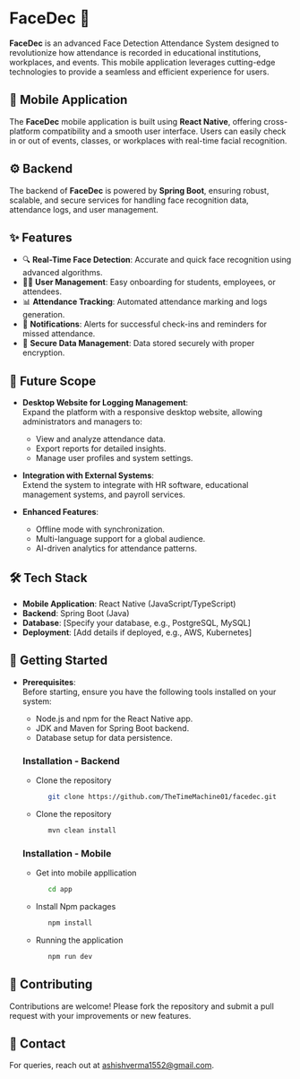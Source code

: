 # FaceDec 📸 

**FaceDec** is an advanced Face Detection Attendance System designed to revolutionize how attendance is recorded in educational institutions, workplaces, and events. This mobile application leverages cutting-edge technologies to provide a seamless and efficient experience for users.
## 📱 Mobile Application

The **FaceDec** mobile application is built using **React Native**, offering cross-platform compatibility and a smooth user interface. Users can easily check in or out of events, classes, or workplaces with real-time facial recognition.
## ⚙️ Backend 

The backend of **FaceDec** is powered by **Spring Boot**, ensuring robust, scalable, and secure services for handling face recognition data, attendance logs, and user management.
## ✨ Features 

- 🔍 **Real-Time Face Detection**: Accurate and quick face recognition using advanced algorithms.
- 🧑‍💻 **User Management**: Easy onboarding for students, employees, or attendees.
- 📊 **Attendance Tracking**: Automated attendance marking and logs generation.
- 🔔 **Notifications**: Alerts for successful check-ins and reminders for missed attendance.
- 📂 **Secure Data Management**: Data stored securely with proper encryption.
## 🚀 Future Scope 

- **Desktop Website for Logging Management**:  
   Expand the platform with a responsive desktop website, allowing administrators and managers to:
   - View and analyze attendance data.
   - Export reports for detailed insights.
   - Manage user profiles and system settings.

- **Integration with External Systems**:  
   Extend the system to integrate with HR software, educational management systems, and payroll services.

- **Enhanced Features**:
   - Offline mode with synchronization.
   - Multi-language support for a global audience.
   - AI-driven analytics for attendance patterns.

## 🛠️ Tech Stack 

- **Mobile Application**: React Native (JavaScript/TypeScript)
- **Backend**: Spring Boot (Java)
- **Database**: [Specify your database, e.g., PostgreSQL, MySQL]
- **Deployment**: [Add details if deployed, e.g., AWS, Kubernetes]
## 🏁 Getting Started

- **Prerequisites**:  
  Before starting, ensure you have the following tools installed on your system:
  - Node.js and npm for the React Native app.
  - JDK and Maven for Spring Boot backend.
  - Database setup for data persistence.


   ### Installation - Backend

    - Clone the repository
   
      ```bash
         git clone https://github.com/TheTimeMachine01/facedec.git
      ```

   - Clone the repository

      ```bash
         mvn clean install
      ```

   ### Installation - Mobile

   - Get into mobile appllication

      ```bash
         cd app
      ```

   - Install Npm packages

      ```bash
         npm install
      ```

   - Running the application

      ```bash
         npm run dev
      ```



## 🤝 Contributing

Contributions are welcome! Please fork the repository and submit a pull request with your improvements or new features.
## 📧 Contact

For queries, reach out at ashishverma1552@gmail.com.